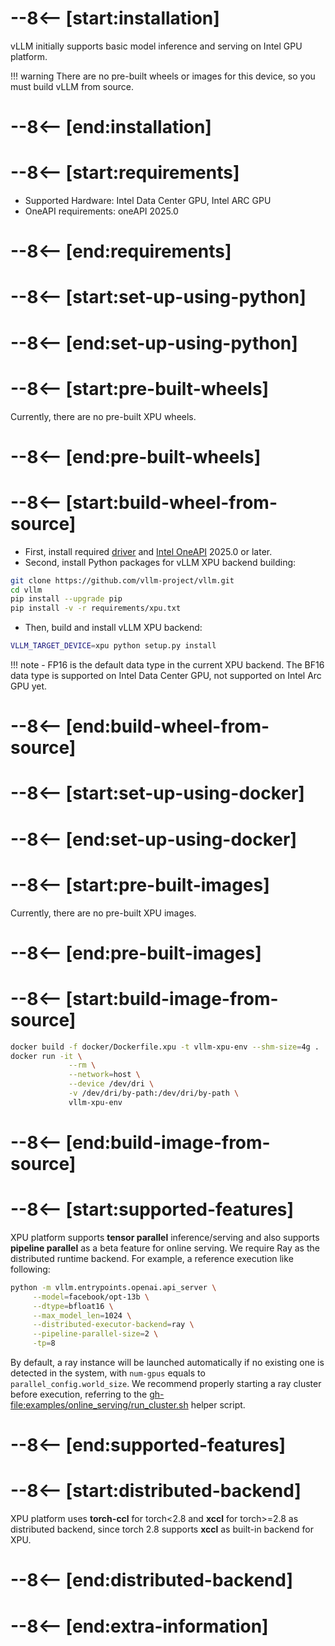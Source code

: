 # --8<-- [start:installation]

vLLM initially supports basic model inference and serving on Intel GPU platform.

!!! warning
    There are no pre-built wheels or images for this device, so you must build vLLM from source.

# --8<-- [end:installation]
# --8<-- [start:requirements]

- Supported Hardware: Intel Data Center GPU, Intel ARC GPU
- OneAPI requirements: oneAPI 2025.0

# --8<-- [end:requirements]
# --8<-- [start:set-up-using-python]

# --8<-- [end:set-up-using-python]
# --8<-- [start:pre-built-wheels]

Currently, there are no pre-built XPU wheels.

# --8<-- [end:pre-built-wheels]
# --8<-- [start:build-wheel-from-source]

- First, install required [driver](https://dgpu-docs.intel.com/driver/installation.html#installing-gpu-drivers) and [Intel OneAPI](https://www.intel.com/content/www/us/en/developer/tools/oneapi/base-toolkit.html) 2025.0 or later.
- Second, install Python packages for vLLM XPU backend building:

```bash
git clone https://github.com/vllm-project/vllm.git
cd vllm
pip install --upgrade pip
pip install -v -r requirements/xpu.txt
```

- Then, build and install vLLM XPU backend:

```bash
VLLM_TARGET_DEVICE=xpu python setup.py install
```

!!! note
    - FP16 is the default data type in the current XPU backend. The BF16 data
      type is supported on Intel Data Center GPU, not supported on Intel Arc GPU yet.

# --8<-- [end:build-wheel-from-source]
# --8<-- [start:set-up-using-docker]

# --8<-- [end:set-up-using-docker]
# --8<-- [start:pre-built-images]

Currently, there are no pre-built XPU images.

# --8<-- [end:pre-built-images]
# --8<-- [start:build-image-from-source]

```bash
docker build -f docker/Dockerfile.xpu -t vllm-xpu-env --shm-size=4g .
docker run -it \
             --rm \
             --network=host \
             --device /dev/dri \
             -v /dev/dri/by-path:/dev/dri/by-path \
             vllm-xpu-env
```

# --8<-- [end:build-image-from-source]
# --8<-- [start:supported-features]

XPU platform supports **tensor parallel** inference/serving and also supports **pipeline parallel** as a beta feature for online serving. We require Ray as the distributed runtime backend. For example, a reference execution like following:

```bash
python -m vllm.entrypoints.openai.api_server \
     --model=facebook/opt-13b \
     --dtype=bfloat16 \
     --max_model_len=1024 \
     --distributed-executor-backend=ray \
     --pipeline-parallel-size=2 \
     -tp=8
```

By default, a ray instance will be launched automatically if no existing one is detected in the system, with `num-gpus` equals to `parallel_config.world_size`. We recommend properly starting a ray cluster before execution, referring to the <gh-file:examples/online_serving/run_cluster.sh> helper script.

# --8<-- [end:supported-features]
# --8<-- [start:distributed-backend]

XPU platform uses **torch-ccl** for torch<2.8 and **xccl** for torch>=2.8 as distributed backend, since torch 2.8 supports **xccl** as built-in backend for XPU.

# --8<-- [end:distributed-backend]
# --8<-- [end:extra-information]
